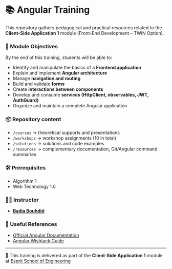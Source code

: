 # 📚  Angular Training
This repository gathers pedagogical and practical resources related to the **Client-Side Application 1** module (Front-End Development – TWIN Option).  

### 🎯 Module Objectives  
By the end of this training, students will be able to:  
- Identify and manipulate the basics of a **Frontend application**  
- Explain and implement **Angular architecture**  
- Manage **navigation and routing**  
- Build and validate **forms**  
- Create **interactions between components**  
- Develop and consume **services (HttpClient, observables, JWT, AuthGuard)**  
- Organize and maintain a complete Angular application  

### 📦 Repository content 
- `/courses` → theoretical supports and presentations  
- `/workshops` → workshop assignments (10 in total)  
- `/solutions` → solutions and code examples  
- `/resources` → complementary documentation, Git/Angular command summaries  

### 🛠️ Prerequisites  
- Algorithm 1  
- Web Technology 1.0  

### 👨‍🏫 Instructor 
- **[Badia Bouhdid](https://www.linkedin.com/in/badiabouhdid)**


### 📖 Useful References  
- [Official Angular Documentation](https://angular.io/docs)  
- [Angular Wishtack Guide](https://guide-angular.wishtack.io/)  

---

🏫 This training is delivered as part of the **Client-Side Application 1** module at [Esprit School of Engineering](https://www.esprit.tn)



  


